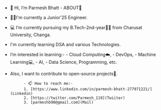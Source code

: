 - 👋 Hi, I’m Parmesh Bhatt
            - ABOUT🤠
- 👨‍🎓I'm currently a Junior'25 Engineer.
- 💻 I’m currently pursuing my B.Tech-2nd-year👨‍🎓 from Charusat University, Changa.
- I'm currently learning DSA and various Technologies.
- I’m interested in learning:- 
                    - Cloud Computing☁️, 
                    - DevOps, 
                    - Machine Learning💻,
                    - AI, 
                    - Data Science, Programming, etc. 
- Also, I want to contribute to open-source projects📌.

            - 📫 How to reach me:-
            1. [https://www.linkedin.com/in/parmesh-bhatt-277971221/](Linkedin)
            2. [https://twitter.com/Parmesh_119](Twiiter)
            3. [parmeshb90@gmail.com](Mail)

